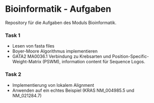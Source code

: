 # Bioinformatik - Aufgaben

Repository für die Aufgaben des Moduls Bioinformatik.

### Task 1
- Lesen von fasta files
- Boyer-Moore Algorithmus implementieren
- GATA2 MA0036.1 Verbindung zu Krebsarten und Position-Specific-Weight-Matrix (PSWM), information content für Sequence Logos.


### Task 2
- Implementierung von lokalem Alignment
- Anwenden auf ein echtes Beispiel (KRAS NM_004985.5 und NM_021284.7)

